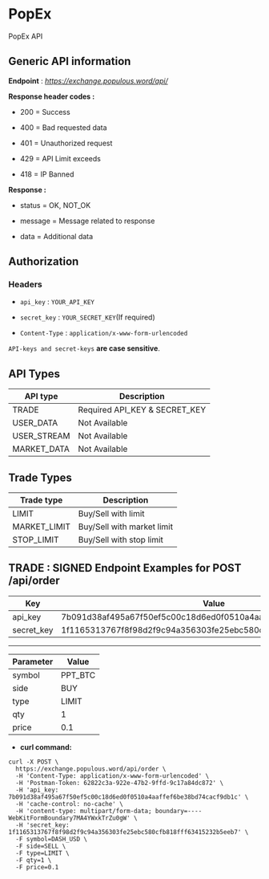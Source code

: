 # PopEx
PopEx API
## Generic API information

  
**Endpoint** : *https://exchange.populous.word/api/*

**Response header codes :**

  

- 200 = Success

- 400 = Bad requested data

- 401 = Unauthorized request

- 429 = API Limit exceeds

- 418 = IP Banned

  

**Response :**

  

- status = OK, NOT_OK

- message = Message related to response

- data = Additional data

  

## Authorization

  

### Headers

-  `api_key` : `YOUR_API_KEY`

-  `secret_key` : `YOUR_SECRET_KEY`(If required)

-  `Content-Type` : `application/x-www-form-urlencoded`

`API-keys and secret-keys`  **are case sensitive**.


## API Types

|API type | Description |
|--|--|
| TRADE |  Required API_KEY & SECRET_KEY  |
| USER_DATA | Not Available  |
| USER_STREAM | Not Available  |
| MARKET_DATA | Not Available  |


## Trade Types

|Trade type | Description |
|--|--|
| LIMIT | Buy/Sell with limit |
| MARKET_LIMIT | Buy/Sell with market limit |
| STOP_LIMIT | Buy/Sell with stop limit |

## TRADE : SIGNED Endpoint Examples for POST /api/order

|Key| Value |
|--|--|
| api_key | 7b091d38af495a67f50ef5c00c18d6ed0f0510a4aaffef6be38bd74cacf9db1c |
| secret_key | 1f1165313767f8f98d2f9c94a356303fe25ebc580cfb818fff63415232b5eeb7 |

-----

Parameter | Value
------------ | ------------
symbol | PPT_BTC
side | BUY
type | LIMIT
qty | 1
price | 0.1


* **curl command:**
```
curl -X POST \
  https://exchange.populous.word/api/order \
  -H 'Content-Type: application/x-www-form-urlencoded' \
  -H 'Postman-Token: 62822c3a-922e-47b2-9ffd-9c17a84dc872' \
  -H 'api_key: 7b091d38af495a67f50ef5c00c18d6ed0f0510a4aaffef6be38bd74cacf9db1c' \
  -H 'cache-control: no-cache' \
  -H 'content-type: multipart/form-data; boundary=----WebKitFormBoundary7MA4YWxkTrZu0gW' \
  -H 'secret_key: 1f1165313767f8f98d2f9c94a356303fe25ebc580cfb818fff63415232b5eeb7' \
  -F symbol=DASH_USD \
  -F side=SELL \
  -F type=LIMIT \
  -F qty=1 \
  -F price=0.1
```
